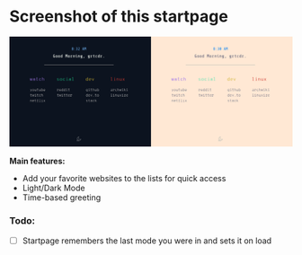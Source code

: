 # Screenshot of this startpage

![Screenshot](screenshot.png)

__Main features:__
- Add your favorite websites to the lists for quick access
- Light/Dark Mode
- Time-based greeting

### Todo:
- [ ] Startpage remembers the last mode you were in and sets it on load
